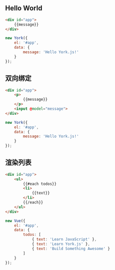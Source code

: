 ## Hello World

```html
<div id="app">
    {{message}}
</div>
```

```javascript
new York({
    el: '#app', 
    data: { 
        message: 'Hello York.js!'
    }
});
```


## 双向绑定

```html
<div id="app">
    <p>
        {{message}}
    </p>
    <input @model="message">
</div>
```

```javascript
new York({
    el: '#app', 
    data: { 
        message: 'Hello York.js!'
    }
});
```

## 渲染列表

```html
<div id="app">
    <ul>
        {{#each todos}}        
        <li>
            {{text}}
        </li>
        {{/each}}
    </ul>
</div>
```



```javascript
new Vue({ 
    el: '#app', 
    data: { 
        todos: [ 
            { text: 'Learn JavaScript' }, 
            { text: 'Learn York.js' }, 
            { text: 'Build Something Awesome' } 
        ]
    }
});
```
